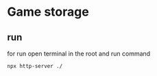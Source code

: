 ﻿# Game storage

## run
for run open terminal in the root and run command
```bash
npx http-server ./
```